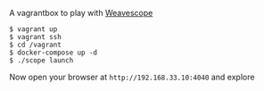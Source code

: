 A vagrantbox to play with [Weavescope](https://github.com/weaveworks/scope)

    $ vagrant up
    $ vagrant ssh
    $ cd /vagrant
    $ docker-compose up -d
    $ ./scope launch

Now open your browser at `http://192.168.33.10:4040` and explore
